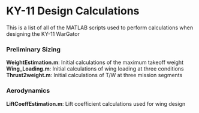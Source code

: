# KY-11 Design Calculations
This is a list of all of the MATLAB scripts used to perform calculations when designing the KY-11 WarGator

### Preliminary Sizing
**WeightEstimation.m**: Initial calculations of the maximum takeoff weight  
**Wing_Loading.m**: Initial calculations of wing loading at three conditions  
**Thrust2weight.m**: Initial calculations of T/W at three mission segments

### Aerodynamics
**LiftCoeffEstimation.m**: Lift coefficient calculations used for wing design



